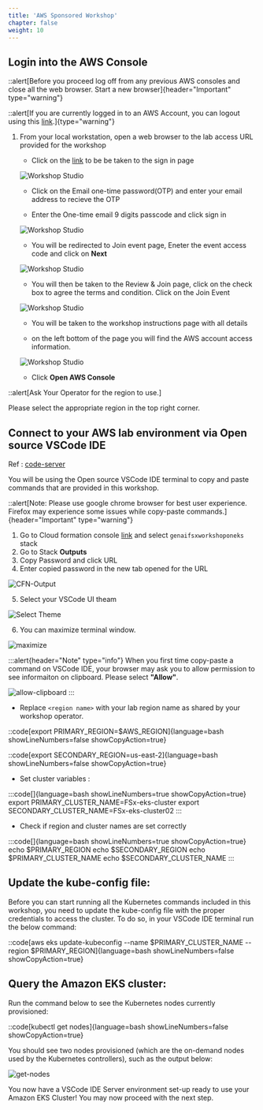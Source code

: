 ```yaml
---
title: 'AWS Sponsored Workshop'
chapter: false
weight: 10
---
```

## Login into the AWS Console

::alert[Before you proceed log off from any previous AWS consoles and close all the web browser. Start a new browser]{header="Important" type="warning"}

::alert[If you are currently logged in to an AWS Account, you can logout using this [link](https://console.aws.amazon.com/console/logout!doLogout).]{type="warning"}


1. From your local workstation, open a web browser to the lab access URL provided for the workshop
    
    - Click on the [link](https://catalog.us-east-1.prod.workshops.aws/join) to be be taken to the sign in page
    
    ![Workshop Studio](/static/images/signin_page.png)

    - Click on the Email one-time password(OTP) and enter your email address to recieve the OTP

    - Enter the One-time email 9 digits passcode and click sign in

    ![Workshop Studio](/static/images/One_time_passcode.png)
    
    - You will be redirected to Join event page,  Eneter the event access code and click on **Next**

    ![Workshop Studio](/static/images/Start_page_join.png)

    - You will then be taken to the Review & Join page, click on the check box to agree the terms and condition. Click on the Join Event

    ![Workshop Studio](/static/images/review_join.png)

    - You will be taken to the workshop instructions page with all details

    - on the left bottom of the page you will find the AWS account access information.

    ![Workshop Studio](/static/images/account_access.png)

    - Click **Open AWS Console**


::alert[Ask Your Operator for the region to use.]


Please select the appropriate region in the top right corner.


## **Connect to your AWS lab environment via Open source VSCode IDE**

Ref : [code-server](https://github.com/coder/code-server) 

You will be using the Open source VSCode IDE terminal to copy and paste commands that are provided in this workshop. 

::alert[Note: Please use google chrome browser for best user experience. Firefox may experience some issues while copy-paste commands.]{header="Important" type="warning"}

1. Go to Cloud formation console [link](https://console.aws.amazon.com/cloudformation) and select `genaifsxworkshoponeks` stack 
2. Go to Stack **Outputs**
3. Copy Password and click URL
4. Enter copied password in the new tab opened for the URL


![CFN-Output](/static/images/cfn-output.png)

5. Select your VSCode UI theam 

![Select Theme](/static/images/select-theme.png)

6. You can maximize terminal window.

![maximize](/static/images/maximize.png)

:::alert{header="Note" type="info"}
When you first time copy-paste a command on VSCode IDE, your browser may ask you to allow permission to see informaiton on clipboard. Please select **"Allow"**.

![allow-clipboard](/static/images/allow-clipboard.png)
:::

- Replace `<region name>` with your lab region name as shared by your workshop operator. 

::code[export PRIMARY_REGION=$AWS_REGION]{language=bash showLineNumbers=false showCopyAction=true}

::code[export SECONDARY_REGION=us-east-2]{language=bash showLineNumbers=false showCopyAction=true}

- Set cluster variables : 

:::code[]{language=bash showLineNumbers=true showCopyAction=true}
export PRIMARY_CLUSTER_NAME=FSx-eks-cluster
export SECONDARY_CLUSTER_NAME=FSx-eks-cluster02
:::


- Check if region and cluster names are set correctly

:::code[]{language=bash showLineNumbers=true showCopyAction=true}
echo $PRIMARY_REGION
echo $SECONDARY_REGION
echo $PRIMARY_CLUSTER_NAME
echo $SECONDARY_CLUSTER_NAME
:::

## Update the kube-config file:
Before you can start running all the Kubernetes commands included in this workshop, you need to update the kube-config file with the proper credentials to access the cluster. To do so, in your VSCode IDE terminal run the below command:

::code[aws eks update-kubeconfig --name $PRIMARY_CLUSTER_NAME --region $PRIMARY_REGION]{language=bash showLineNumbers=false showCopyAction=true}


## Query the Amazon EKS cluster:
Run the command below to see the Kubernetes nodes currently provisioned:

::code[kubectl get nodes]{language=bash showLineNumbers=false showCopyAction=true}

You should see two nodes provisioned (which are the on-demand nodes used by the Kubernetes controllers), such as the output below:


![get-nodes](/static/images/get-nodes.png)


You now have a VSCode IDE Server environment set-up ready to use your Amazon EKS Cluster! You may now proceed with the next step.